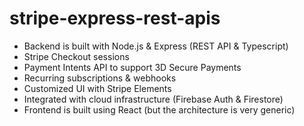 # stripe-express-rest-apis

- Backend is built with Node.js & Express (REST API & Typescript)
- Stripe Checkout sessions
- Payment Intents API to support 3D Secure Payments
- Recurring subscriptions & webhooks
- Customized UI with Stripe Elements
- Integrated with cloud infrastructure (Firebase Auth & Firestore)
- Frontend is built using React (but the architecture is very generic)
